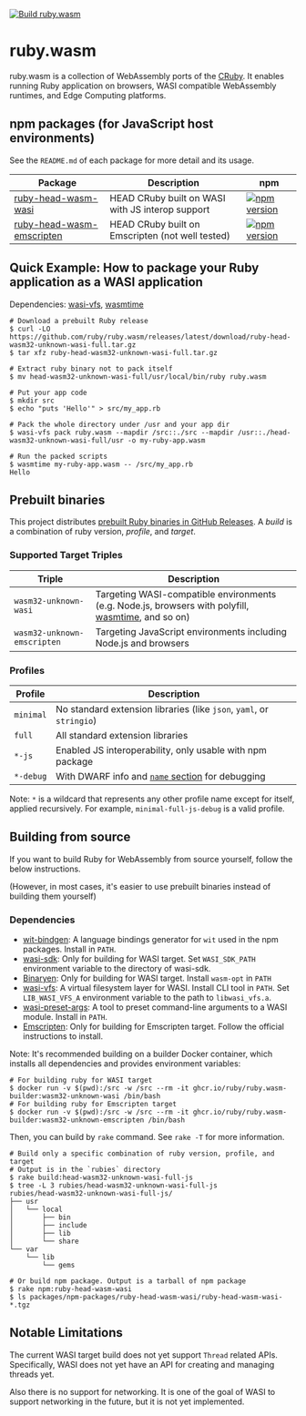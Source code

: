 [![Build ruby.wasm](https://github.com/ruby/ruby.wasm/actions/workflows/build.yml/badge.svg?branch=main)](https://github.com/ruby/ruby.wasm/actions/workflows/build.yml)

# ruby.wasm

ruby.wasm is a collection of WebAssembly ports of the [CRuby](https://github.com/ruby/ruby).
It enables running Ruby application on browsers, WASI compatible WebAssembly runtimes, and Edge Computing platforms.

## npm packages (for JavaScript host environments)

See the `README.md` of each package for more detail and its usage.

| Package                                                                        | Description                                      | npm                                                                                                                          |
| ------------------------------------------------------------------------------ | ------------------------------------------------ | ---------------------------------------------------------------------------------------------------------------------------- |
| [ruby-head-wasm-wasi](./packages/npm-packages/ruby-head-wasm-wasi)             | HEAD CRuby built on WASI with JS interop support | [![npm version](https://badge.fury.io/js/ruby-head-wasm-wasi.svg)](https://badge.fury.io/js/ruby-head-wasm-wasi)             |
| [ruby-head-wasm-emscripten](./packages/npm-packages/ruby-head-wasm-emscripten) | HEAD CRuby built on Emscripten (not well tested) | [![npm version](https://badge.fury.io/js/ruby-head-wasm-emscripten.svg)](https://badge.fury.io/js/ruby-head-wasm-emscripten) |

## Quick Example: How to package your Ruby application as a WASI application

Dependencies: [wasi-vfs](https://github.com/kateinoigakukun/wasi-vfs), [wasmtime](https://github.com/bytecodealliance/wasmtime)

```console
# Download a prebuilt Ruby release
$ curl -LO https://github.com/ruby/ruby.wasm/releases/latest/download/ruby-head-wasm32-unknown-wasi-full.tar.gz
$ tar xfz ruby-head-wasm32-unknown-wasi-full.tar.gz

# Extract ruby binary not to pack itself
$ mv head-wasm32-unknown-wasi-full/usr/local/bin/ruby ruby.wasm

# Put your app code
$ mkdir src
$ echo "puts 'Hello'" > src/my_app.rb

# Pack the whole directory under /usr and your app dir
$ wasi-vfs pack ruby.wasm --mapdir /src::./src --mapdir /usr::./head-wasm32-unknown-wasi-full/usr -o my-ruby-app.wasm

# Run the packed scripts
$ wasmtime my-ruby-app.wasm -- /src/my_app.rb
Hello
```

## Prebuilt binaries

This project distributes [prebuilt Ruby binaries in GitHub Releases](https://github.com/ruby/ruby.wasm/releases).
A _build_ is a combination of ruby version, _profile_, and _target_.

### Supported Target Triples

| Triple                      | Description                                                                                                                                        |
|-----------------------------|----------------------------------------------------------------------------------------------------------------------------------------------------|
| `wasm32-unknown-wasi`       | Targeting WASI-compatible environments (e.g. Node.js, browsers with polyfill, [wasmtime](https://github.com/bytecodealliance/wasmtime), and so on) |
| `wasm32-unknown-emscripten` | Targeting JavaScript environments including Node.js and browsers                                                                                   |

### Profiles

| Profile   | Description                                                                                                                   |
|-----------|-------------------------------------------------------------------------------------------------------------------------------|
| `minimal` | No standard extension libraries (like `json`, `yaml`, or `stringio`)                                                          |
| `full`    | All standard extension libraries                                                                                              |
| `*-js`    | Enabled JS interoperability, only usable with npm package                                                                     |
| `*-debug` | With DWARF info and [`name` section](https://webassembly.github.io/spec/core/appendix/custom.html#name-section) for debugging |

Note: `*` is a wildcard that represents any other profile name except for itself, applied recursively. For example, `minimal-full-js-debug` is a valid profile.

## Building from source

If you want to build Ruby for WebAssembly from source yourself, follow the below instructions.

(However, in most cases, it's easier to use prebuilt binaries instead of building them yourself)

### Dependencies

- [wit-bindgen](https://github.com/bytecodealliance/wit-bindgen): A language bindings generator for `wit` used in the npm packages. Install in `PATH`.
- [wasi-sdk](https://github.com/WebAssembly/wasi-sdk): Only for building for WASI target. Set `WASI_SDK_PATH` environment variable to the directory of wasi-sdk.
- [Binaryen](https://github.com/WebAssembly/binaryen): Only for building for WASI target. Install `wasm-opt` in `PATH`
- [wasi-vfs](https://github.com/kateinoigakukun/wasi-vfs): A virtual filesystem layer for WASI. Install CLI tool in `PATH`. Set `LIB_WASI_VFS_A` environment variable to the path to `libwasi_vfs.a`.
- [wasi-preset-args](https://github.com/kateinoigakukun/wasi-preset-args): A tool to preset command-line arguments to a WASI module. Install in `PATH`.
- [Emscripten](https://emscripten.org): Only for building for Emscripten target. Follow the official instructions to install.

Note: It's recommended building on a builder Docker container, which installs all dependencies and provides environment variables:

```console
# For building ruby for WASI target
$ docker run -v $(pwd):/src -w /src --rm -it ghcr.io/ruby/ruby.wasm-builder:wasm32-unknown-wasi /bin/bash
# For building ruby for Emscripten target
$ docker run -v $(pwd):/src -w /src --rm -it ghcr.io/ruby/ruby.wasm-builder:wasm32-unknown-emscripten /bin/bash
```

Then, you can build by `rake` command. See `rake -T` for more information.

```console
# Build only a specific combination of ruby version, profile, and target
# Output is in the `rubies` directory
$ rake build:head-wasm32-unknown-wasi-full-js
$ tree -L 3 rubies/head-wasm32-unknown-wasi-full-js
rubies/head-wasm32-unknown-wasi-full-js/
├── usr
│   └── local
│       ├── bin
│       ├── include
│       ├── lib
│       └── share
└── var
    └── lib
        └── gems

# Or build npm package. Output is a tarball of npm package
$ rake npm:ruby-head-wasm-wasi
$ ls packages/npm-packages/ruby-head-wasm-wasi/ruby-head-wasm-wasi-*.tgz
```

## Notable Limitations

The current WASI target build does not yet support `Thread` related APIs. Specifically, WASI does not yet have an API for creating and managing threads yet.

Also there is no support for networking. It is one of the goal of WASI to support networking in the future, but it is not yet implemented.
